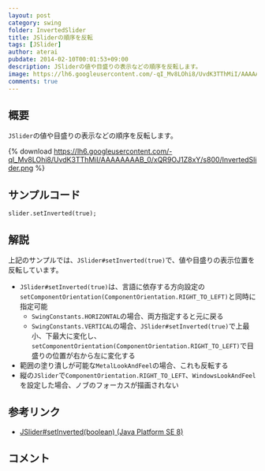 ```yaml
---
layout: post
category: swing
folder: InvertedSlider
title: JSliderの順序を反転
tags: [JSlider]
author: aterai
pubdate: 2014-02-10T00:01:53+09:00
description: JSliderの値や目盛りの表示などの順序を反転します。
image: https://lh6.googleusercontent.com/-qI_Mv8LOhi8/UvdK3TThMiI/AAAAAAAAB_0/xQR9OJ1Z8xY/s800/InvertedSlider.png
comments: true
---
```

## 概要
`JSlider`の値や目盛りの表示などの順序を反転します。

{% download https://lh6.googleusercontent.com/-qI_Mv8LOhi8/UvdK3TThMiI/AAAAAAAAB_0/xQR9OJ1Z8xY/s800/InvertedSlider.png %}

## サンプルコード
<pre class="prettyprint"><code>slider.setInverted(true);
</code></pre>

## 解説
上記のサンプルでは、`JSlider#setInverted(true)`で、値や目盛りの表示位置を反転しています。

- `JSlider#setInverted(true)`は、言語に依存する方向設定の`setComponentOrientation(ComponentOrientation.RIGHT_TO_LEFT)`と同時に指定可能
    - `SwingConstants.HORIZONTAL`の場合、両方指定すると元に戻る
    - `SwingConstants.VERTICAL`の場合、`JSlider#setInverted(true)`で上最小、下最大に変化し、`setComponentOrientation(ComponentOrientation.RIGHT_TO_LEFT)`で目盛りの位置が右から左に変化する
- 範囲の塗り潰しが可能な`MetalLookAndFeel`の場合、これも反転する
- 縦の`JSlider`で`ComponentOrientation.RIGHT_TO_LEFT`、`WindowsLookAndFeel`を設定した場合、ノブのフォーカスが描画されない

<!-- dummy comment line for breaking list -->

## 参考リンク
- [JSlider#setInverted(boolean) (Java Platform SE 8)](https://docs.oracle.com/javase/jp/8/docs/api/javax/swing/JSlider.html#setInverted-boolean-)

<!-- dummy comment line for breaking list -->

## コメント
